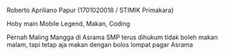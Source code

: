 Roberto Apriliano Papur (1701020018 / STIMIK Primakara)

Hoby main Mobile Legend, Makan, Coding

Pernah Maling Mangga di Asrama SMP terus dihukum tidak boleh makan malam, tapi tetap aja makan dengan bolos lompat pagar Asrama